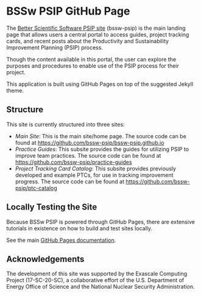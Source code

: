 # BSSw PSIP GitHub Page

The [Better Scientific Software PSIP site](https://bssw-psip.github.io/) (bssw-psip)
is the main landing page that allows users a central portal to access guides,
project tracking cards, and recent posts about the Productivity and
Sustainability Improvement Planning (PSIP) process.

Though the content available in this portal, the user can explore the purposes
and procedures to enable use of the PSIP process for their project.

This application is built using GitHub Pages on top of the suggested Jekyll
theme.

## Structure

This site is currently structured into three sites:

- _Main Site_: This is the main site/home page. The source code can be found at https://github.com/bssw-psip/bssw-psip.github.io
- _Practice Guides_: This subsite provides the guides for utilizing PSIP to improve team practices. The source code can be found at https://github.com/bssw-psip/practice-guides
- _Project Tracking Card Catalog_: This subsite provides previously developed and example PTCs, for use in tracking improvement progress. The source code can be found at https://github.com/bssw-psip/ptc-catalog

## Locally Testing the Site

Because BSSw PSIP is powered through GitHub Pages, there are extensive tutorials
in existence on how to build and test sites locally.

See the main [GitHub Pages documentation](https://docs.github.com/en/pages/setting-up-a-github-pages-site-with-jekyll/testing-your-github-pages-site-locally-with-jekyll).

## Acknowledgements

The development of this site was supported by the Exascale Computing Project
(17-SC-20-SC), a collaborative effort of the U.S. Department of Energy
Office of Science and the National Nuclear Security Administration.
